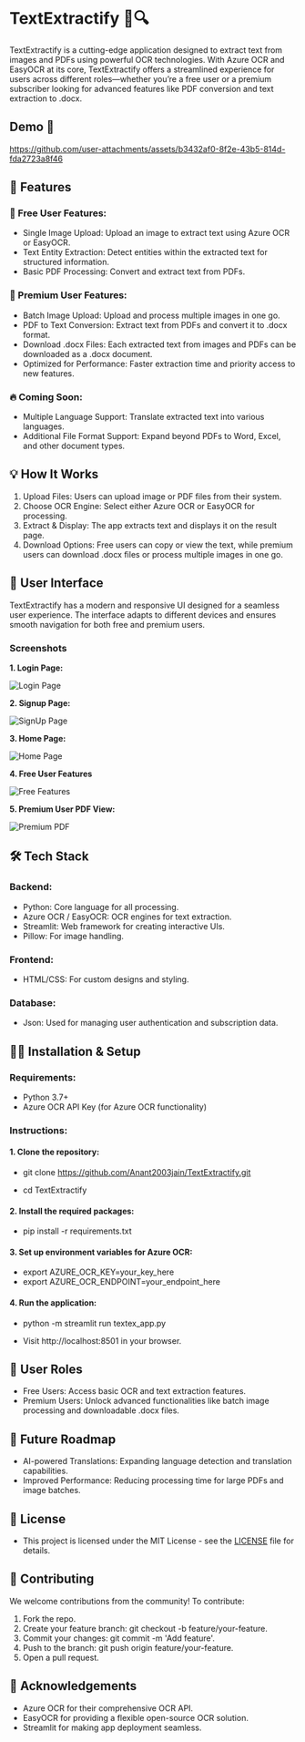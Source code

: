 # **TextExtractify 📄🔍**
TextExtractify is a cutting-edge application designed to extract text from images and PDFs using powerful OCR technologies. With Azure OCR and EasyOCR at its core, TextExtractify offers a streamlined experience for users across different roles—whether you’re a free user or a premium subscriber looking for advanced features like PDF conversion and text extraction to .docx.

## Demo 🎥
https://github.com/user-attachments/assets/b3432af0-8f2e-43b5-814d-fda2723a8f46
## 🚀 Features
### 🔑 Free User Features:
* Single Image Upload: Upload an image to extract text using Azure OCR or EasyOCR.
* Text Entity Extraction: Detect entities within the extracted text for structured information.
* Basic PDF Processing: Convert and extract text from PDFs.
### 💼 Premium User Features:
* Batch Image Upload: Upload and process multiple images in one go.
* PDF to Text Conversion: Extract text from PDFs and convert it to .docx format.
* Download .docx Files: Each extracted text from images and PDFs can be downloaded as a .docx document.
* Optimized for Performance: Faster extraction time and priority access to new features.
### 🔥 Coming Soon:
* Multiple Language Support: Translate extracted text into various languages.
* Additional File Format Support: Expand beyond PDFs to Word, Excel, and other document types.
## 💡 How It Works
1. Upload Files: Users can upload image or PDF files from their system.
2. Choose OCR Engine: Select either Azure OCR or EasyOCR for processing.
3. Extract & Display: The app extracts text and displays it on the result page.
4. Download Options: Free users can copy or view the text, while premium users can download .docx files or process multiple images in one go.
## 🎨 User Interface
TextExtractify has a modern and responsive UI designed for a seamless user experience. The interface adapts to different devices and ensures smooth navigation for both free and premium users.

### Screenshots

**1. Login Page:**

   ![Login Page](https://github.com/user-attachments/assets/b7b2a81b-4c92-4cb2-b071-823eb4bb9172)

**2. Signup Page:**
  
  ![SignUp Page](https://github.com/user-attachments/assets/44fc4f2d-688c-47bf-b1d6-538a82de852e)

**3. Home Page:**

  ![Home Page](https://github.com/user-attachments/assets/4279c830-7423-4570-834c-a180115ee1fa)

**4. Free User Features**

![Free Features](https://github.com/user-attachments/assets/65f7f004-3387-44d0-ab51-6103729f754f)

**5. Premium User PDF View:**
  
  ![Premium PDF](https://github.com/user-attachments/assets/24963b86-8d75-40fa-aed8-f1f7e338c942)


## 🛠️ Tech Stack
### Backend:
* Python: Core language for all processing.
* Azure OCR / EasyOCR: OCR engines for text extraction.
* Streamlit: Web framework for creating interactive UIs.
* Pillow: For image handling.
### Frontend:
* HTML/CSS: For custom designs and styling.
### Database:
* Json: Used for managing user authentication and subscription data.
## 🧑‍💻 Installation & Setup
### Requirements:
* Python 3.7+
* Azure OCR API Key (for Azure OCR functionality)
### Instructions:
#### 1. Clone the repository:

* git clone https://github.com/Anant2003jain/TextExtractify.git

* cd TextExtractify

#### 2. Install the required packages:

* pip install -r requirements.txt
  
#### 3. Set up environment variables for Azure OCR:

* export AZURE_OCR_KEY=your_key_here
* export AZURE_OCR_ENDPOINT=your_endpoint_here
#### 4. Run the application:

* python -m streamlit run textex_app.py

* Visit http://localhost:8501 in your browser.

## 🔐 User Roles
* Free Users: Access basic OCR and text extraction features.
* Premium Users: Unlock advanced functionalities like batch image processing and downloadable .docx files.
## 🎯 Future Roadmap
* AI-powered Translations: Expanding language detection and translation capabilities.
* Improved Performance: Reducing processing time for large PDFs and image batches.
## 📝 License
* This project is licensed under the MIT License - see the [LICENSE](https://github.com/Anant2003jain/TextExtractify/blob/main/LICENSE) file for details.

## 🤝 Contributing
We welcome contributions from the community! To contribute:

1. Fork the repo.
2. Create your feature branch: git checkout -b feature/your-feature.
3. Commit your changes: git commit -m 'Add feature'.
4. Push to the branch: git push origin feature/your-feature.
5. Open a pull request.
## 🌟 Acknowledgements
* Azure OCR for their comprehensive OCR API.
* EasyOCR for providing a flexible open-source OCR solution.
* Streamlit for making app deployment seamless.
